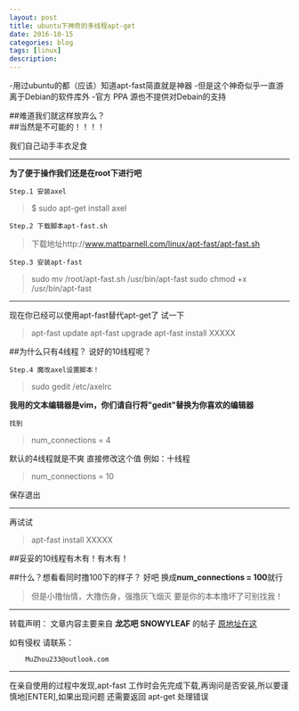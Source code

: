 ```yaml
---
layout: post
title: ubuntu下神奇的多线程apt-get
date: 2016-10-15
categories: blog
tags: [linux]
description: 
---
```


-用过ubuntu的都（应该）知道apt-fast简直就是神器
-但是这个神奇似乎一直游离于Debian的软件库外
-官方 PPA 源也不提供对Debain的支持

  
##难道我们就这样放弃么？  
##当然是不可能的！！！！


我们自己动手丰衣足食
***

**为了便于操作我们还是在root下进行吧**


	Step.1 安装axel
>$ sudo apt-get install axel


	Step.2 下载脚本apt-fast.sh
>下载地址http://www.mattparnell.com/linux/apt-fast/apt-fast.sh


	Step.3 安装apt-fast
>sudo mv /root/apt-fast.sh /usr/bin/apt-fast
>sudo chmod +x /usr/bin/apt-fast

***
现在你已经可以使用apt-fast替代apt-get了
试一下
>apt-fast update
>apt-fast upgrade
>apt-fast install XXXXX  

##为什么只有4线程？ 说好的10线程呢？


	Step.4 魔改axel设置脚本！
>sudo gedit /etc/axelrc

**我用的文本编辑器是vim，你们请自行将"gedit"替换为你喜欢的编辑器**

	找到
>num_connections = 4

默认的4线程就是不爽
直接修改这个值
例如：十线程

>num_connections = 10

保存退出

***
再试试

>apt-fast install XXXXX  

##妥妥的10线程有木有！有木有！


##什么？想看看同时撸100下的样子？
好吧 换成**num_connections = 100**就行


>但是小撸怡情，大撸伤身，强撸灰飞烟灭
>要是你的本本撸坏了可别找我！

***
 转载声明：
文章内容主要来自 **龙芯吧 SNOWYLEAF** 的帖子 [原地址在这](http://tieba.baidu.com/p/2733068976)

如有侵权 请联系：

		MuZhou233@outlook.com
***
在亲自使用的过程中发现,apt-fast 工作时会先完成下载,再询问是否安装,所以要谨慎地[ENTER],如果出现问题 还需要返回 apt-get 处理错误	


